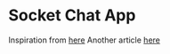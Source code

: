 # Socket Chat App

Inspiration from [here](https://github.com/justadudewhohacks/websocket-chat)
Another article [here](https://medium.com/dataseries/how-to-build-a-chat-app-with-react-socket-io-and-express-190d927b7002)
